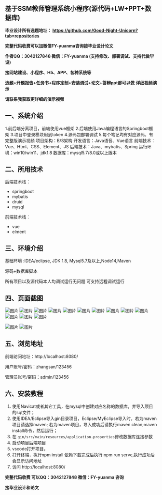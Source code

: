## 基于SSM教师管理系统小程序(源代码+LW+PPT+数据库)
**毕业设计所有选题地址： https://github.com/Good-Night-Unicorn?tab=repositories**

**完整代码收费可以加微信FY-yuanma咨询接毕业设计论文**

**作者QQ：3042127848 微信：FY-yuanma (支持修改、部署调试、支持代做毕设)**

**接网站建设、小程序、H5、APP、各种系统等**

**选题+开题报告+任务书+程序定制+安装调试+论文+答辩ppt都可以做**
**详细视频演示**

**请联系我获取更详细的演示视频**

## 一、系统介绍

1.前后端分离项目，前端使用vue框架
2.后端使用Java编程语言的Springboot框架
3.项目中登录模块用到token
4.源码包部署调试
5.每个笔记均有对应源码，有完整版演示视频
项目架构：B/S架构
开发语言：Java语音、Vue语言
前端技术：Vue、Html、CSS、Element、JS
后端技术：Java、mybatis、Spring
运行环境：win10/win11、jdk1.8
数据库：mysql5.7/8.0或以上版本

## 二、所用技术

后端技术栈：

- springboot
- mybatis
- druid
- mysql

前端技术栈：

- vue
- elment



## 三、环境介绍

基础环境 :IDEA/eclipse, JDK 1.8, Mysql5.7及以上,Node14,Maven

源码+数据库脚本

所有项目以及源代码本人均调试运行无问题 可支持远程调试运行

## 四、页面截图
![图片](https://github.com/user-attachments/assets/88f4862b-a78d-40bb-9bfc-4ea72055e24a)
![图片](https://github.com/user-attachments/assets/7c07304e-0448-4b42-bd5d-60fca4f189bc)
![图片](https://github.com/user-attachments/assets/3bd1d296-f659-42be-af60-79cf7a903cd7)
![图片](https://github.com/user-attachments/assets/1c512d7e-0827-4c04-891e-1f403c3b9d65)
![图片](https://github.com/user-attachments/assets/1439b721-d7d3-43ad-98b1-b0bc813e1446)
![图片](https://github.com/user-attachments/assets/0567e25f-e2cf-44ef-ac8c-f469ae0d0300)
![图片](https://github.com/user-attachments/assets/b10a42eb-0bda-40fc-a598-8c0fb357c57a)
![图片](https://github.com/user-attachments/assets/923c6d4b-5e6f-44fe-870b-1db2782e7180)
![图片](https://github.com/user-attachments/assets/e7c9d66b-ecf9-4f3e-9b3c-9944a7a3cba6)
![图片](https://github.com/user-attachments/assets/9a92ff94-f801-48b4-817f-e0c903c43f14)
![图片](https://github.com/user-attachments/assets/bd0fff35-0800-4fa0-84dc-8bc5613ca4ba)
![图片](https://github.com/user-attachments/assets/47ac71a5-3827-4e83-a3b9-c042434e7296)
![图片](https://github.com/user-attachments/assets/d6014aa3-6b8d-4bf2-8542-aa80ef9a1380)

![图片](https://github.com/user-attachments/assets/6a6adba6-50bd-4bdb-931d-e2016b9a8636)
![图片](https://github.com/user-attachments/assets/fdc8dacb-d959-47cf-8f23-4ec46c44671d)


## 五、浏览地址

前端访问地址：http://localhost:8080/

用户账号/密码：zhangsan/123456

管理员账号/密码：admin/123456  

## 六、安装教程

1. 使用Navicat或者其它工具，在mysql中创建对应名称的数据库，并导入项目的sql文件；
2. 使用IDEA/Eclipse导入gin目录项目，Eclipse/MyEclipse导入时，若为maven项目请选择maven;
   若为maven项目，导入成功后请执行maven clean;maven install命令，然后运行；
3. 在 `gin/src/main/resources/application.properties`修改数据库连接参数
4. 启动项目后端项目 
5. vscode打开项目，
6. 打开终端，执行npm install 依赖下载完成后执行 npm run serve,执行成功后会显示访问地址
7. 访问  http://localhost:8080/

**完整代码收费  可以QQ：3042127848 微信：FY-yuanma 咨询**

**接毕业设计和论文**
